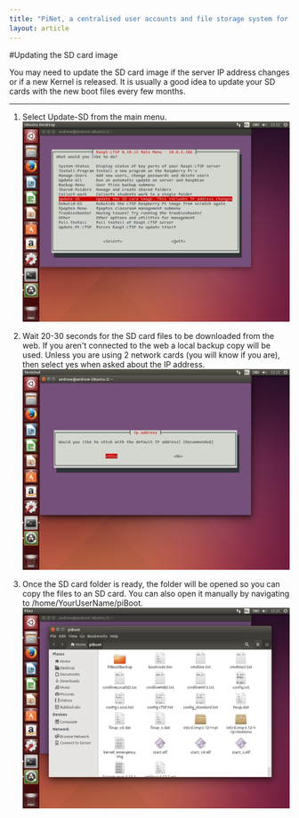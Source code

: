 ```yaml
---
title: "PiNet, a centralised user accounts and file storage system for a Raspberry Pi classroom."
layout: article
---
```


#Updating the SD card image

You may need to update the SD card image if the server IP address changes or if a new Kernel is released. It is usually a good idea
to update your SD cards with the new boot files every few months.

----

1. Select Update-SD from the main menu.  
![](/assets/images/update-sd-1.jpeg)    

2. Wait 20-30 seconds for the SD card files to be downloaded from the web.
If you aren't connected to the web a local backup copy will be used.
Unless you are using 2 network cards (you will know if you are), then select yes when asked about the IP address.   
![](/assets/images/update-sd-2.jpeg)   

3. Once the SD card folder is ready, the folder will be opened so you can copy the files to an SD card. You can also
open it manually by navigating to /home/YourUserName/piBoot.   
![](/assets/images/update-sd-3.jpeg)   
